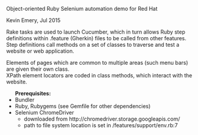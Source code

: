 Object-oriented Ruby Selenium automation demo for Red Hat

Kevin Emery, Jul 2015

Rake tasks are used to launch Cucumber, which in turn allows Ruby step definitions within .feature (Gherkin) files to be called from other features.  Step definitions call methods on a set of classes to traverse and test a website or web application.

Elements of pages which are common to multiple areas (such menu bars) are given their own class.<br />
XPath element locators are coded in class methods, which interact with the website.<br />

<ul><b>Prerequisites:</b>
<li>Bundler</li>
<li>Ruby, Rubygems (see Gemfile for other dependencies)</li>
<li>Selenium ChromeDriver<ul>
  <li>downloaded from http://chromedriver.storage.googleapis.com/</li>
  <li>path to file system location is set in /features/support/env.rb:7</li></ul>
</ul>
